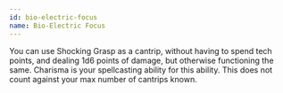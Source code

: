 ```yaml
---
id: bio-electric-focus
name: Bio-Electric Focus
---
```

You can use Shocking Grasp as a cantrip, without having to spend tech points, and dealing 1d6 points of damage, but otherwise functioning the same. Charisma is your spellcasting ability for this ability. This does not count against your max number of cantrips known.